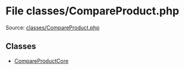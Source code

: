 File classes/CompareProduct.php
=========

Source: [classes/CompareProduct.php](https://github.com/PrestaShop/PrestaShop/blob/1.6.0.9/classes/CompareProduct.php)


Classes
-------

* [CompareProductCore](class.CompareProductCore.md)

